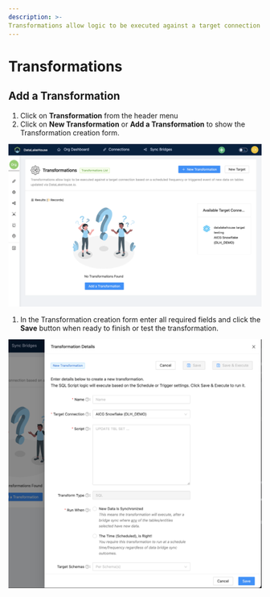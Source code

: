 ```yaml
---
description: >-
Transformations allow logic to be executed against a target connection based on a scheduled frequency or triggered event of new data on tables updated via DataLakeHouse.io.
---
```


# Transformations

## Add a Transformation
1. Click on **Transformation** from the header menu
1. Click on **New Transformation** or **Add a Transformation** to show the Transformation creation form.

![Add a Transformation for the Data Warehouse Sync](../_assets/img/transformation-add-new.png "New Transformation")

1. In the Transformation creation form enter all required fields and click the **Save** button when ready to finish or test the transformation.

![Add a Transformation Form for the Data Warehouse Sync](../_assets/img/transformation-add-form.png "New Transformation Form")
